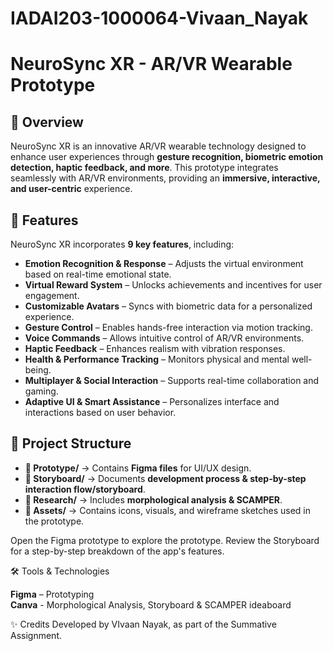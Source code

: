 # IADAI203-1000064-Vivaan_Nayak

# NeuroSync XR - AR/VR Wearable Prototype  

## 📌 Overview  
NeuroSync XR is an innovative AR/VR wearable technology designed to enhance user experiences through **gesture recognition, biometric emotion detection, haptic feedback, and more**. This prototype integrates seamlessly with AR/VR environments, providing an **immersive, interactive, and user-centric** experience.

## 🎯 Features  
NeuroSync XR incorporates **9 key features**, including:  
- **Emotion Recognition & Response** – Adjusts the virtual environment based on real-time emotional state.  
- **Virtual Reward System** – Unlocks achievements and incentives for user engagement.  
- **Customizable Avatars** – Syncs with biometric data for a personalized experience.  
- **Gesture Control** – Enables hands-free interaction via motion tracking.  
- **Voice Commands** – Allows intuitive control of AR/VR environments.  
- **Haptic Feedback** – Enhances realism with vibration responses.  
- **Health & Performance Tracking** – Monitors physical and mental well-being.  
- **Multiplayer & Social Interaction** – Supports real-time collaboration and gaming.  
- **Adaptive UI & Smart Assistance** – Personalizes interface and interactions based on user behavior.

## 📂 Project Structure
- **📁 Prototype/** → Contains **Figma files** for UI/UX design.  
- **📁 Storyboard/** → Documents **development process & step-by-step interaction flow/storyboard**.  
- **📁 Research/** → Includes **morphological analysis & SCAMPER**.  
- **📁 Assets/** → Contains icons, visuals, and wireframe sketches used in the prototype.  




Open the Figma prototype to explore the prototype.
Review the Storyboard for a step-by-step breakdown of the app's features.

🛠️ Tools & Technologies    


**Figma** – Prototyping    
**Canva** - Morphological Analysis, Storyboard & SCAMPER ideaboard

✨ Credits
Developed by VIvaan Nayak, as part of the Summative Assignment.


